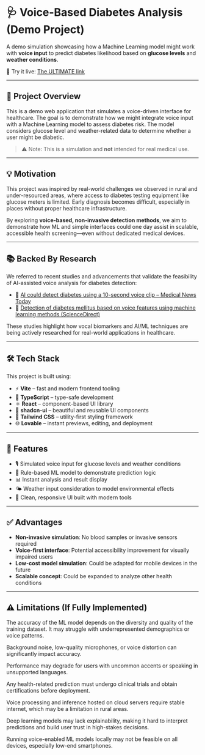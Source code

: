 # 🩺 Voice-Based Diabetes Analysis (Demo Project)

A demo simulation showcasing how a Machine Learning model might work with **voice input** to predict diabetes likelihood based on **glucose levels** and **weather conditions**.

🚀 Try it live: [The ULTIMATE link](https://lovable.dev/projects/1e70623a-83b0-4aaa-b5bb-58c60262101e)

---

## 📌 Project Overview

This is a demo web application that simulates a voice-driven interface for healthcare. The goal is to demonstrate how we might integrate voice input with a Machine Learning model to assess diabetes risk. The model considers glucose level and weather-related data to determine whether a user might be diabetic.

> ⚠️ Note: This is a simulation and **not** intended for real medical use.

---

## 💡 Motivation

This project was inspired by real-world challenges we observed in rural and under-resourced areas, where access to diabetes testing equipment like glucose meters is limited. Early diagnosis becomes difficult, especially in places without proper healthcare infrastructure.

By exploring **voice-based, non-invasive detection methods**, we aim to demonstrate how ML and simple interfaces could one day assist in scalable, accessible health screening—even without dedicated medical devices.

---

## 📚 Backed By Research

We referred to recent studies and advancements that validate the feasibility of AI-assisted voice analysis for diabetes detection:

- 🔬 [AI could detect diabetes using a 10-second voice clip – Medical News Today](https://www.medicalnewstoday.com/articles/ai-10-second-voice-clip-help-diabetes-diagnosis)
- 📘 [Detection of diabetes mellitus based on voice features using machine learning methods (ScienceDirect)](https://www.sciencedirect.com/science/article/pii/S2949761223000731)

These studies highlight how vocal biomarkers and AI/ML techniques are being actively researched for real-world applications in healthcare.

---

## 🛠️ Tech Stack

This project is built using:

- ⚡ **Vite** – fast and modern frontend tooling  
- 📘 **TypeScript** – type-safe development  
- ⚛️ **React** – component-based UI library  
- 🧩 **shadcn-ui** – beautiful and reusable UI components  
- 🎨 **Tailwind CSS** – utility-first styling framework  
- 🌐 **Lovable** – instant previews, editing, and deployment

---

## 🎯 Features

- 🎙️ Simulated voice input for glucose levels and weather conditions  
- 🤖 Rule-based ML model to demonstrate prediction logic  
- 📊 Instant analysis and result display  
- 🌤️ Weather input consideration to model environmental effects  
- 📱 Clean, responsive UI built with modern tools

---

## ✅ Advantages

- **Non-invasive simulation**: No blood samples or invasive sensors required  
- **Voice-first interface**: Potential accessibility improvement for visually impaired users  
- **Low-cost model simulation**: Could be adapted for mobile devices in the future  
- **Scalable concept**: Could be expanded to analyze other health conditions

---

## ⚠️ Limitations (If Fully Implemented)

 
  The accuracy of the ML model depends on the diversity and quality of the training dataset. It may struggle with underrepresented demographics or voice patterns.


  Background noise, low-quality microphones, or voice distortion can significantly impact accuracy.


  Performance may degrade for users with uncommon accents or speaking in unsupported languages.


  Any health-related prediction must undergo clinical trials and obtain certifications before deployment.

  
  Voice processing and inference hosted on cloud servers require stable internet, which may be a limitation in rural areas.


  Deep learning models may lack explainability, making it hard to interpret predictions and build user trust in high-stakes decisions.


  Running voice-enabled ML models locally may not be feasible on all devices, especially low-end smartphones.


